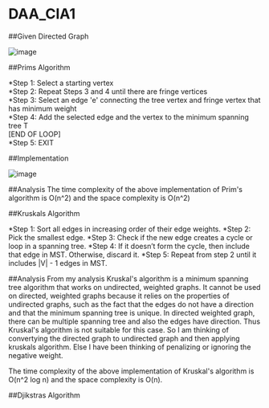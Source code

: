 # DAA_CIA1


##Given Directed Graph

![image](https://user-images.githubusercontent.com/73640313/213088607-75d70d92-a81b-4fb9-9eb6-fb954c756a09.png)


##Prims Algorithm

*Step 1: Select a starting vertex  
*Step 2: Repeat Steps 3 and 4 until there are fringe vertices  
*Step 3: Select an edge 'e' connecting the tree vertex and fringe vertex that has minimum weight  
*Step 4: Add the selected edge and the vertex to the minimum spanning tree T  
[END OF LOOP]  
*Step 5: EXIT  

##Implementation

![image](https://user-images.githubusercontent.com/73640313/213093742-060cf5af-9739-49e1-ada7-12946e9a220d.png)

##Analysis
The time complexity of the above implementation of Prim's algorithm is O(n^2) and the space complexity is O(n^2)



##Kruskals Algorithm

*Step 1: Sort all edges in increasing order of their edge weights.
*Step 2: Pick the smallest edge.
*Step 3: Check if the new edge creates a cycle or loop in a spanning tree.
*Step 4: If it doesn’t form the cycle, then include that edge in MST. Otherwise, discard it.
*Step 5: Repeat from step 2 until it includes |V| - 1 edges in MST.

##Analysis
From my analysis
Kruskal's algorithm is a minimum spanning tree algorithm that works on undirected, weighted graphs. It cannot be used on directed, weighted graphs because it relies on the properties of undirected graphs, such as the fact that the edges do not have a direction and that the minimum spanning tree is unique. In directed weighted graph, there can be multiple spanning tree and also the edges have direction. Thus Kruskal's algorithm is not suitable for this case.
So I am thinking of convertying the directed graph to undirected graph and then applying kruskals algorithm. Else I have been thinking of penalizing or ignoring the negative weight.

The time complexity of the above implementation of Kruskal's algorithm is O(n^2 log n) and the space complexity is O(n).

##Djikstras Algorithm

